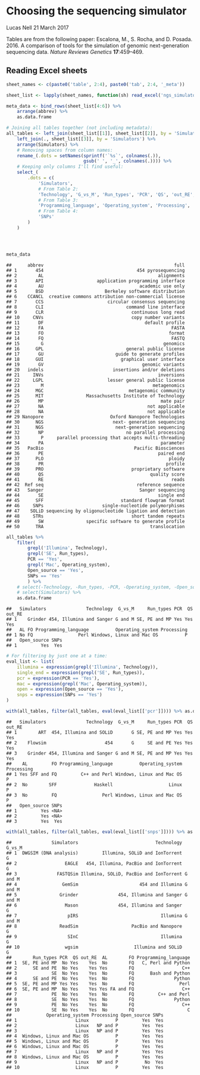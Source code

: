 Choosing the sequencing simulator
================
Lucas Nell
21 March 2017

Tables are from the following paper: Escalona, M., S. Rocha, and D. Posada. 2016. A comparison of tools for the simulation of genomic next-generation sequencing data. *Nature Reviews Genetics* **17**:459–469.

Reading Excel sheets
--------------------

``` r
sheet_names <- c(paste0('table', 2:4), paste0('tab', 2:4, '_meta'))

sheet_list <- lapply(sheet_names, function(sh) read_excel('ngs_simulators.xlsx', sh))

meta_data <- bind_rows(sheet_list[4:6]) %>% 
    arrange(abbrev) %>% 
    as.data.frame

# Joining all tables together (not including metadata):
all_tables <- left_join(sheet_list[[1]], sheet_list[[2]], by = 'Simulators') %>% 
    left_join(., sheet_list[[3]], by = 'Simulators') %>% 
    arrange(Simulators) %>% 
    # Removing spaces from column names:
    rename_(.dots = setNames(sprintf('`%s`', colnames(.)), 
                             gsub(' ', '_', colnames(.)))) %>%
    # Keeping only columns I'll find useful:
    select_(
        .dots = c(
            'Simulators',
            # From Table 2:
            'Technology', 'G_vs_M', 'Run_types', 'PCR', 'QS', 'out_RE', 'AL', 'FO', 
            # From Table 3:
            'Programming_language', 'Operating_system', 'Processing', 'Open_source', 
            # From Table 4:
            'SNPs'
        )
    )




meta_data
```

    ##      abbrev                                                 full
    ## 1       454                                   454 pyrosequencing
    ## 2        AL                                           alignments
    ## 3       API                    application programming interface
    ## 4        AU                                    academic use only
    ## 5       BSD                       Berkeley software distribution
    ## 6    CCANCL  creative commons attribution non-commercial license
    ## 7       CCS                        circular consensus sequencing
    ## 8       CLI                               command line interface
    ## 9       CLR                                 continuous long read
    ## 10     CNVs                                 copy number variants
    ## 11       DF                                      default profile
    ## 12       FA                                                FASTA
    ## 13       FO                                               format
    ## 14       FQ                                                FASTQ
    ## 15        G                                             genomics
    ## 16      GPL                               general public license
    ## 17       GU                           guide to generate profiles
    ## 18      GUI                             graphical user interface
    ## 19       GV                                     genomic variants
    ## 20   indels                          insertions and/or deletions
    ## 21     INVs                                           inversions
    ## 22     LGPL                        lesser general public license
    ## 23        M                                         metagenomics
    ## 24      MGC                                metagenomic community
    ## 25      MIT                Massachusetts Institute of Technology
    ## 26       MP                                            mate pair
    ## 27       NA                                       not applicable
    ## 28       NA                                       not applicable
    ## 29 Nanopore                         Oxford Nanopore Technologies
    ## 30      NGS                          next- generation sequencing
    ## 31      NGS                           next-generation sequencing
    ## 32       NP                               no parallel processing
    ## 33        P     parallel processing that accepts multi-threading
    ## 34       PA                                            parameter
    ## 35   PacBio                                  Pacific Biosciences
    ## 36       PE                                           paired end
    ## 37      PLO                                               ploidy
    ## 38       PR                                              profile
    ## 39      PRO                                 proprietary software
    ## 40       QS                                        quality score
    ## 41       RE                                                reads
    ## 42  Ref seq                                   reference sequence
    ## 43   Sanger                                    Sanger sequencing
    ## 44       SE                                           single end
    ## 45      SFF                             standard flowgram format
    ## 46     SNPs                      single-nucleotide polymorphisms
    ## 47    SOLiD sequencing by oligonucleotide ligation and detection
    ## 48     STRs                                 short tandem repeats
    ## 49       SW                specific software to generate profile
    ## 50      TRA                                        translocation

``` r
all_tables %>% 
    filter(
        grepl('Illumina', Technology),
        grepl('SE', Run_types),
        PCR == 'Yes',
        grepl('Mac', Operating_system),
        Open_source == 'Yes',
        SNPs == 'Yes'
        ) %>% 
    # select(-Technology, -Run_types, -PCR, -Operating_system, -Open_source, -SNPs) %>%
    # select(Simulators) %>%
    as.data.frame
```

    ##   Simulators               Technology  G_vs_M     Run_types PCR  QS out_RE
    ## 1    Grinder 454, Illumina and Sanger G and M SE, PE and MP Yes Yes    Yes
    ##   AL FO Programming_language          Operating_system Processing
    ## 1 No FQ                 Perl Windows, Linux and Mac OS          P
    ##   Open_source SNPs
    ## 1         Yes  Yes

``` r
# For filtering by just one at a time:
eval_list <- list(
    illumina = expression(grepl('Illumina', Technology)),
    single_end = expression(grepl('SE', Run_types)),
    pcr = expression(PCR == 'Yes'),
    mac = expression(grepl('Mac', Operating_system)),
    open = expression(Open_source == 'Yes'),
    snps = expression(SNPs == 'Yes')
)

with(all_tables, filter(all_tables, eval(eval_list[['pcr']]))) %>% as.data.frame
```

    ##   Simulators               Technology  G_vs_M     Run_types PCR  QS out_RE
    ## 1        ART  454, Illumina and SOLiD       G SE, PE and MP Yes Yes    Yes
    ## 2    Flowsim                      454       G     SE and PE Yes Yes    Yes
    ## 3    Grinder 454, Illumina and Sanger G and M SE, PE and MP Yes Yes    Yes
    ##    AL         FO Programming_language          Operating_system Processing
    ## 1 Yes SFF and FQ         C++ and Perl Windows, Linux and Mac OS          P
    ## 2  No        SFF              Haskell                     Linux          P
    ## 3  No         FQ                 Perl Windows, Linux and Mac OS          P
    ##   Open_source SNPs
    ## 1         Yes <NA>
    ## 2         Yes <NA>
    ## 3         Yes  Yes

``` r
with(all_tables, filter(all_tables, eval(eval_list[['snps']]))) %>% as.data.frame
```

    ##               Simulators                             Technology  G_vs_M
    ## 1  DWGSIM (DNA analysis)         Illumina, SOLiD and IonTorrent       G
    ## 2                  EAGLE   454, Illumina, PacBio and IonTorrent       G
    ## 3               FASTQSim Illumina, SOLiD, PacBio and IonTorrent G and M
    ## 4                 GemSim                       454 and Illumina G and M
    ## 5                Grinder               454, Illumina and Sanger G and M
    ## 6                  Mason               454, Illumina and Sanger       G
    ## 7                   pIRS                               Illumina G and M
    ## 8                ReadSim                    PacBio and Nanopore       G
    ## 9                   SInC                               Illumina       G
    ## 10                 wgsim                     Illumina and SOLiD       G
    ##        Run_types PCR  QS out_RE  AL        FO Programming_language
    ## 1  SE, PE and MP  No Yes    Yes  No        FQ   C, Perl and Python
    ## 2      SE and PE  No Yes    Yes Yes        FQ                  C++
    ## 3             SE  No Yes    Yes  No        FQ      Bash and Python
    ## 4      SE and PE  No Yes    Yes  No        FQ               Python
    ## 5  SE, PE and MP Yes Yes    Yes  No        FQ                 Perl
    ## 6  SE, PE and MP  No Yes    Yes Yes FA and FQ                  C++
    ## 7             PE  No Yes    Yes  No        FQ         C++ and Perl
    ## 8             SE  No Yes    Yes  No        FQ               Python
    ## 9             PE  No Yes    Yes  No        FQ                  C++
    ## 10            SE  No Yes    Yes  No        FQ                    C
    ##             Operating_system Processing Open_source SNPs
    ## 1                      Linux          P         Yes  Yes
    ## 2                      Linux   NP and P         Yes  Yes
    ## 3                      Linux   NP and P         Yes  Yes
    ## 4  Windows, Linux and Mac OS          P         Yes  Yes
    ## 5  Windows, Linux and Mac OS          P         Yes  Yes
    ## 6  Windows, Linux and Mac OS          P         Yes  Yes
    ## 7                      Linux   NP and P         Yes  Yes
    ## 8  Windows, Linux and Mac OS          P         Yes  Yes
    ## 9                      Linux   NP and P          No  Yes
    ## 10                     Linux          P         Yes  Yes
